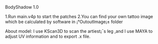 BodyShadow 1.0

1.Run main.v4p to start the patches
2.You can find your own tattoo image which be calculated by software in ¡°OutoutImage¡± folder


About model:
I use KScan3D to scan the artiest¡¯s leg ,and I use MAYA to adjust UV  information and to export .x file.
